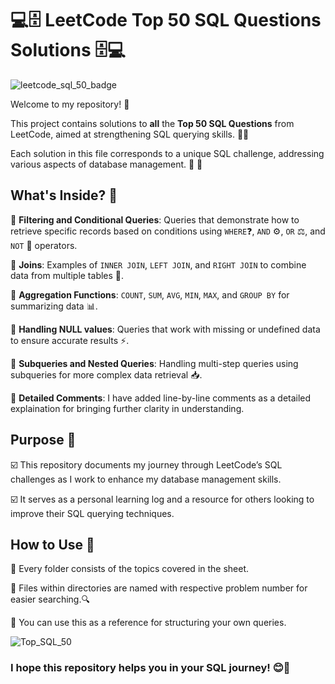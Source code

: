 # 💻🗄️ LeetCode Top 50 SQL Questions Solutions 🗄️💻
![leetcode_sql_50_badge](https://github.com/user-attachments/assets/3d8997a5-247d-4648-8951-d3fe6cde0165) 

Welcome to my repository! 🎉 

This project contains solutions to **all** the **Top 50 SQL Questions** from LeetCode, aimed at strengthening SQL querying skills. 🧠💪 

Each solution in this file corresponds to a unique SQL challenge, addressing various aspects of database management. 💾 🔄

## What's Inside? 📂

📝 **Filtering and Conditional Queries**: Queries that demonstrate how to retrieve specific records based on conditions using `WHERE`❓, `AND` ⚙️, `OR` ⚖️, and `NOT` 🚫 operators.

🔗 **Joins**: Examples of `INNER JOIN`, `LEFT JOIN`, and `RIGHT JOIN` to combine data from multiple tables 🤝.

🔢 **Aggregation Functions**: `COUNT`, `SUM`, `AVG`, `MIN`, `MAX`, and `GROUP BY` for summarizing data 📊.

🚫 **Handling NULL values**: Queries that work with missing or undefined data to ensure accurate results ⚡.

🧩 **Subqueries and Nested Queries**: Handling multi-step queries using subqueries for more complex data retrieval 📥.

📄 **Detailed Comments**: I have added line-by-line comments as a detailed explaination for bringing further clarity in understanding.

## Purpose 🎯

☑️ This repository documents my journey through LeetCode’s SQL challenges as I work to enhance my database management skills.  

☑️ It serves as a personal learning log and a resource for others looking to improve their SQL querying techniques.

## How to Use 📑

📂 Every folder consists of the topics covered in the sheet.

📄 Files within directories are named with respective problem number for easier searching.🔍

🎯 You can use this as a reference for structuring your own queries. 

![Top_SQL_50](https://github.com/user-attachments/assets/086f8a39-445f-4de1-a7ac-dc2d98c145c8)

### I hope this repository helps you in your SQL journey! 😊🚀



